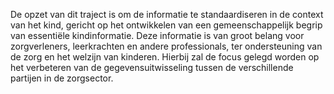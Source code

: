 De opzet van dit traject is om de informatie te standaardiseren in de context van het kind, gericht op het ontwikkelen van een gemeenschappelijk begrip van essentiële kindinformatie. 
Deze informatie is van groot belang voor zorgverleners, leerkrachten en andere professionals, ter ondersteuning van de zorg en het welzijn van kinderen. 
Hierbij zal de focus gelegd worden op het verbeteren van de gegevensuitwisseling tussen de verschillende partijen in de zorgsector. 
